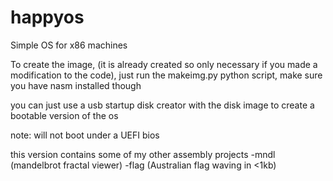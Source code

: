 # happyos
Simple OS for x86 machines


To create the image, (it is already created so only necessary if you made a modification to the code), just run the makeimg.py python script, make sure you have nasm installed though

you can just use a usb startup disk creator with the disk image to create a bootable version of the os

note: will not boot under a UEFI bios

this version contains some of my other assembly projects
-mndl (mandelbrot fractal viewer)
-flag (Australian flag waving in <1kb)
